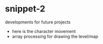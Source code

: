 # snippet-2

developments for future projects

- here is the character movement
- array processing for drawing the level/map

